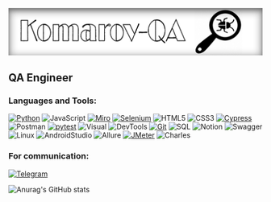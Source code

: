 ![Header](https://github.com/DenisKomarov-QA/DenisKomarov-QA/blob/main/assets/233.png)

## QA Engineer 

### Languages and Tools:
[![Python](https://img.shields.io/badge/-Python-ebe6e4??style=for-the-badge&logo=Python&logoColor=47c5fb)](https://github.com/DenisKomarov-QA/Python_TG_bot.git)
![JavaScript](https://img.shields.io/badge/-JavaScript-ebe6e4??style=for-the-badge&logo=JavaScript&logoColor=fff600)
[![Miro](https://img.shields.io/badge/-Miro-ebe6e4??style=for-the-badge&logo=Miro&logoColor=ff6c36)](https://miro.com/app/board/uXjVP_77u_w=/)
[![Selenium](https://img.shields.io/badge/-Selenium-ebe6e4??style=for-the-badge&logo=Selenium&logoColor=00bf0d)](https://github.com/DenisKomarov-QA/python_selenium.git)
![HTML5](https://img.shields.io/badge/-HTML5-ebe6e4??style=for-the-badge&logo=html5&logoColor=f68442)
![CSS3](https://img.shields.io/badge/-CSS3-ebe6e4??style=for-the-badge&logo=css3&logoColor=265eaa)
[![Cypress](https://img.shields.io/badge/-Cypress-ebe6e4??style=for-the-badge&logo=Cypress&logoColor=530096)](https://github.com/DenisKomarov-QA/JS-Cypress.git)
![Postman](https://img.shields.io/badge/-Postman-ebe6e4??style=for-the-badge&logo=Postman&logoColor=ff6c36)
[![pytest](https://img.shields.io/badge/-pytest-ebe6e4??style=for-the-badge&logo=pytest&logoColor=0099d9)](https://github.com/DenisKomarov-QA/Python_Pytest_Requests.git)
![Visual](https://img.shields.io/badge/-Visual_Studio_Code-ebe6e4??style=for-the-badge&logo=Visualstudiocode&logoColor=47c5fb)
![DevTools](https://img.shields.io/badge/-DevTools-ebe6e4??style=for-the-badge&logo=googlechrome&logoColor=fff600)
[![Git](https://img.shields.io/badge/-Git-ebe6e4??style=for-the-badge&logo=Git&logoColor=f43010)](https://github.com/DenisKomarov-QA)
![SQL](https://img.shields.io/badge/-SQL-ebe6e4??style=for-the-badge&logo=postgresql&logoColor=0487af)
![Notion](https://img.shields.io/badge/-Notion-ebe6e4??style=for-the-badge&logo=Notion&logoColor=530096)
![Swagger](https://img.shields.io/badge/-Swagger-ebe6e4??style=for-the-badge&logo=Swagger&logoColor=0cff00)
![Linux](https://img.shields.io/badge/-Linux-ebe6e4??style=for-the-badge&logo=linux&logoColor=530096)
![AndroidStudio](https://img.shields.io/badge/-AndroidStudio-ebe6e4??style=for-the-badge&logo=androidstudio&logoColor=79ae42)
![Allure](https://img.shields.io/badge/-Allure-ebe6e4??style=for-the-badge&logo=Allurer&logoColor=0cff00)
[![JMeter](https://img.shields.io/badge/-JMeter-ebe6e4??style=for-the-badge&logo=JMeter&logoColor=ffffff)](https://github.com/DenisKomarov-QA/Jmeter.git)
![Charles](https://img.shields.io/badge/-Charles-ebe6e4??style=for-the-badge&logo=Charles&logoColor=79ae42)

### For communication:
[![Telegram](https://img.shields.io/badge/-Telegram-ebe6e4??style=for-the-badge&logo=Telegram&logoColor=47c5fb)](https://t.me/Deniskomarow)

![Anurag's GitHub stats](https://github-readme-stats.vercel.app/api?username=DenisKomarov-QA&hide=issues,contribs&show_icons=true&theme=swift)
